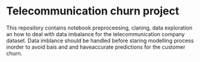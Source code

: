 # Telecommunication churn project

This repository contains notebook preproceesing, claning, data exploration an how to deal with data imbalance  for the telecommunication company dataset. Data imblance should be handled before staring modelling process inorder to avoid bais and and haveaccurate predictions for the customer churn.



